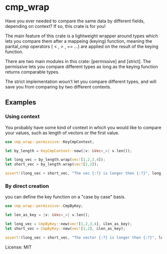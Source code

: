 # cmp_wrap


Have you ever needed to compare the same data by different fields, depending on context?
If so, this crate is for you!

The main feature of this crate is a lightweight wrapper around types which lets you compare
them after a mappeing (keying) function, meaning the parital_cmp operators ( < , > , == ...)
are applied on the result of the keying function.

There are two main modules in this crate: [permissive] and [strict].
The permissive lets you compare different types as long as the keying function returns
comparable types.

The strict implementation woun't let you compare different types, and will save you from
comparing by two different contexts.

## Examples

### Using context
You probably have some kind of context in which you would like to compare your values, such as
length of vectors or the first value.


```rust
use cmp_wrap::permissive::KeyCmpContext;

let by_length = KeyCmpContext::new(|v: &Vec<_>| v.len());

let long_vec = by_length.wrap(vec![1,2,3,4]);
let short_vec = by_length.wrap(vec![1,2]);

assert!(long_vec > short_vec, "The vec {:?} is longer then {:?}", long_vec, short_vec);

```

### By direct creation
you can define the key function on a "case by case" basis.
```rust
use cmp_wrap::permissive::CmpByKey;

let len_as_key = |v: &Vec<_>| v.len();

let long_vec = CmpByKey::new(vec![1,2,3,4], &len_as_key);
let short_vec = CmpByKey::new(vec![1,2], &len_as_key);

assert!(long_vec > short_vec, "The vector {:?} is longer then {:?}", long_vec, short_vec);
```

License: MIT
